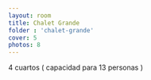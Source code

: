 ```yaml
---
layout: room
title: Chalet Grande
folder : 'chalet-grande'
cover: 5
photos: 8
---
```


4 cuartos ( capacidad para 13 personas ) 